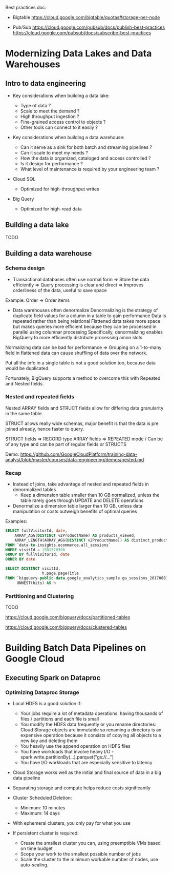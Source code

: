 Best practices doc:

- Bigtable
https://cloud.google.com/bigtable/quotas#storage-per-node

- Pub/Sub
https://cloud.google.com/pubsub/docs/publish-best-practices
https://cloud.google.com/pubsub/docs/subscribe-best-practices






  
# Modernizing Data Lakes and Data Warehouses

## Intro to data engineering

- Key considerations when building a data lake:
  - Type of data ?
  - Scale to meet the demand ?
  - High throughput ingestion ?
  - Fine-grained access control to objects ?
  - Other tools can connect to it easily ?

- Key considerations when building a data warehouse:
  - Can it serve as a sink for both batch and streaming pipelines ?
  - Can it scale to meet my needs ?
  - How the data is organized, cataloged and access controlled ?
  - Is it design for performance ?
  - What level of maintenance is required by your engineering team ?

- Cloud SQL
  - Optimized for high-throughput writes

- Big Query
  - Optimized for high-read data

## Building a data lake

TODO

## Building a data warehouse

### Schema design

- Transactional databases often use normal form
=> Store the data efficiently
=> Query processing is clear and direct
=> Improves orderliness of the data, useful to save space

Example: Order -> Order items

- Data warehouses often denormalize
Denormalizing is the strategy of duplicate field values for a column in a table to gain performance
Data is repeated rather than being relational
Flattened data takes more space but makes queries more efficient because they can be processed in parallel using
columnar processing
Specifically, denormalizing enables BigQuery to more efficiently distribute processing amon slots

Normalizing data can be bad for performance => Grouping on a 1-to-many field in flattened data can cause shuffling
of data over the network.

Put all the info in a single table is not a good solution too, because data would be duplicated.

Fortunately, BigQuery supports a method to overcome this with Repeated and Nested fields.

### Nested and repeated fields

Nested ARRAY fields and STRUCT fields allow for differing data granularity in the same table.

STRUCT allows really wide schemas, major benefit is that the data is pre joined already, hence faster to query.

STRUCT fields => RECORD type
ARRAY fields => REPEATED mode / Can be of any type and can be part of regular fields or STRUCTS

Demo: https://github.com/GoogleCloudPlatform/training-data-analyst/blob/master/courses/data-engineering/demos/nested.md

### Recap

- Instead of joins, take advantage of nested and repeated fields in denormalized tables
  - Keep a dimension table smaller than 10 GB normalized, unless the table rarely goes through UPDATE and DELETE operations
- Denormalize a dimension table larger than 10 GB, unless data manipulation or costs outweigh benefits of optimal queries

Examples:
```sql
SELECT fullVisitorId, date,
    ARRAY_AGG(DISTINCT v2ProductName) AS products_viewed,
    ARRAY_LENGTH(ARRAY_AGG(DISTINCT v2ProductName)) AS distinct_products_viewed
FROM `data-to-insights.ecommerce.all_sessions`
WHERE visitId = 1501570398
GROUP BY fullVisitorId, date
ORDER BY date
```

```sql
SELECT DISTINCT visitId,
                h.page.pageTitle
FROM `bigquery-public-data.google_analytics_sample.ga_sessions_20170801`,
     UNNEST(hits) AS h
```

### Partitioning and Clustering

TODO

https://cloud.google.com/bigquery/docs/partitioned-tables

https://cloud.google.com/bigquery/docs/clustered-tables




# Building Batch Data Pipelines on Google Cloud

## Executing Spark on Dataproc

### Optimizing Dataproc Storage

- Local HDFS is a good solution if:
  - Your jobs require a lot of metadata operations: having thousands of files / partitions and each file is small
  - You modify the HDFS data frequently or you rename directories: Cloud Storage objects are immutable so renaming
    a directory is an expensive operation because it consists of copying all objects to a new key and deleting them
  - You heavily use the append operation on HDFS files
  - You have workloads that involve heavy I/O - spark.write.partitionBy(...).parquet("gs://...")
  - You have I/O workloads that are especially sensitive to latency

- Cloud Storage works well as the initial and final source of data in a big data pipeline

- Separating storage and compute helps reduce costs significantly

- Cluster Scheduled Deletion:
  - Minimum: 10 minutes
  - Maximum: 14 days

- With ephemeral clusters, you only pay for what you use

- If persistent cluster is required:
  - Create the smallest cluster you can, using preemptible VMs based on time budget
  - Scope your work to the smallest possible number of jobs
  - Scale the cluster to the minimum workable number of nodes, use auto-scaling.